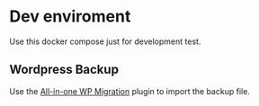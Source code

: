 # Dev enviroment
Use this docker compose just for development test.
## Wordpress Backup
Use the [All-in-one WP Migration][plugin-link] plugin to import the backup file.

[plugin-link]: https://wordpress.org/plugins/all-in-one-wp-migration/